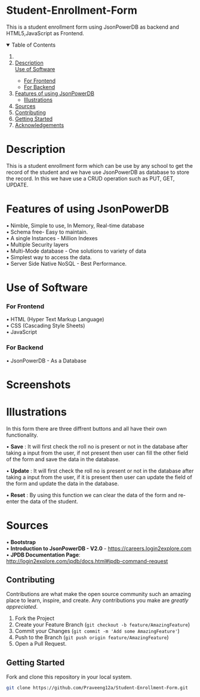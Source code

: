 # Student-Enrollment-Form
This is a student enrollment form using JsonPowerDB as backend and HTML5,JavaScript as Frontend.

<details open="open">
  <summary>Table of Contents</summary>
  <ol>
    <li>
      <li><a href="#Description">Description</a></li>
      <a href="#Use of Software">Use of Software</a>
      <ul>
        <li><a href="#For Frontend">For Frontend</a></li>
        <li><a href="#For Backend">For Backend</a></li>
      </ul>
    </li>
    <li>
      <a href="#Features of using JsonPowerDB"> Features of using JsonPowerDB</a>
      <ul>
        <li><a href="#Illustrations">Illustrations</a></li>
      </ul>
    </li>
    <li><a href="#Sources">Sources</a></li>
    <li><a href="#contributing">Contributing</a></li>
    <li><a href="#Getting Started">Getting Started</a></li>
    <li><a href="#acknowledgements">Acknowledgements</a></li>
  </ol>
</details>

# Description
This is a student enrollment form which can be use by any school to get the record of the student and we have use JsonPowerDB as database to store the record. In this we have use a CRUD operation such as PUT, GET, UPDATE.


# Features of using JsonPowerDB

•	Nimble, Simple to use, In Memory, Real-time database                                                                   
•	Schema free- Easy to maintain.                                                                                         
•	A single Instances - Million Indexes                                                                                   
•	Multiple Security layers                                                                                               
•	Multi-Mode database - One solutions to variety of data                                                                 
•	Simplest way to access the data.                                                                                       
•	Server Side Native NoSQL - Best Performance.                                                                                                                           


# Use of Software 

### For Frontend
•	HTML (Hyper Text Markup Language)                                                                                
•	CSS (Cascading Style Sheets)                                                             
•	JavaScript                                                                                                                                                            

### For Backend
•	JsonPowerDB - As a Database       

# Screenshots


# Illustrations 
In this form there are three diffrent buttons and all have their own functionality.                                                                                     

•	**Save** : It will first check the roll no is present or not in the database after taking a input from the user, if not present then user can fill the other field of                the form and save the data in the database. 

• **Update** : It will first check the roll no is present or not in the database after taking a input from the user, if it is present then user can update the field of                the form and update the data in the database.

•	**Reset** : By using this function we can clear the data of the form and re-enter the data of the student.                                                                          
# Sources

•	**Bootstrap**            
•	**Introduction to JsonPowerDB - V2.0** - https://careers.login2explore.com                                                                    
• **JPDB Documentation Page**: http://login2explore.com/jpdb/docs.html#jpdb-command-request

## Contributing
Contributions are what make the open source community such an amazing place to learn, inspire, and create. Any contributions you make are *greatly appreciated*.

1. Fork the Project
2. Create your Feature Branch (`git checkout -b feature/AmazingFeature`)
3. Commit your Changes (`git commit -m 'Add some AmazingFeature'`)
4. Push to the Branch (`git push origin feature/AmazingFeature`)
5. Open a Pull Request.

## Getting Started
Fork and clone this repository in your local system.
 ```sh
git clone https://github.com/Praveeng12a/Student-Enrollment-Form.git

